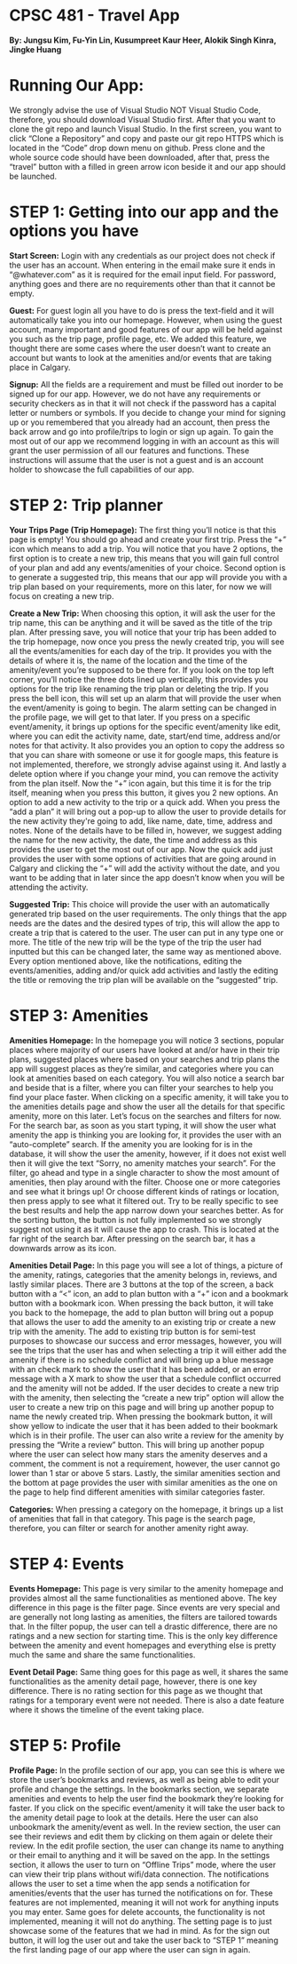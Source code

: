 # CPSC 481 - Travel App
**By: Jungsu Kim, Fu-Yin Lin, Kusumpreet Kaur Heer, Alokik Singh Kinra, Jingke Huang**
# Running Our App:
We strongly advise the use of Visual Studio NOT Visual Studio Code, therefore, you should download Visual Studio first. After that you want to clone the git repo and launch Visual Studio. In the first screen, you want to click “Clone a Repository” and copy and paste our git repo HTTPS which is located in the “Code” drop down menu on github. Press clone and the whole source code should have been downloaded, after that, press the “travel” button with a filled in green arrow icon beside it and our app should be launched. 

# STEP 1: Getting into our app and the options you have
**Start Screen:**
Login with any credentials as our project does not check if the user has an account. When entering in the email make sure it ends in “@whatever.com” as it is required for the email input field. For password, anything goes and there are no requirements other than that it cannot be empty. 

**Guest:**
For guest login all you have to do is press the text-field and it will automatically take you into our homepage. However, when using the guest account, many important and good features of our app will be held against you such as the trip page, profile page, etc. We added this feature, we thought there are some cases where the user doesn’t want to create an account but wants to look at the amenities and/or events that are taking place in Calgary. 

**Signup:**
All the fields are a requirement and must be filled out inorder to be signed up for our app. However, we do not have any requirements or security checkers as in that it will not check if the password has a capital letter or numbers or symbols. 
If you decide to change your mind for signing up or you remembered that you already had an account, then press the back arrow and go into profile/trips to login or sign up again. 
To gain the most out of our app we recommend logging in with an account as this will grant the user permission of all our features and functions. These instructions will assume that the user is not a guest and is an account holder to showcase the full capabilities of our app.

# STEP 2: Trip planner
**Your Trips Page (Trip Homepage):**
The first thing you’ll notice is that this page is empty! You should go ahead and create your first trip. Press the “+” icon which means to add a trip. You will notice that you have 2 options, the first option is to create a new trip, this means that you will gain full control of your plan and add any events/amenities of your choice. Second option is to generate a suggested trip, this means that our app will provide you with a trip plan based on your requirements, more on this later, for now we will focus on creating a new trip.

**Create a New Trip:**
When choosing this option, it will ask the user for the trip name, this can be anything and it will be saved as the title of the trip plan. After pressing save, you will notice that your trip has been added to the trip homepage, now once you press the newly created trip, you will see all the events/amenities for each day of the trip. It provides you with the details of where it is, the name of the location and the time of the amenity/event you’re supposed to be there for. If you look on the top left corner, you’ll notice the three dots lined up vertically, this provides you options for the trip like renaming the trip plan or deleting the trip. If you press the bell icon, this will set up an alarm that will provide the user when the event/amenity is going to begin. The alarm setting can be changed in the profile page, we will get to that later. If you press on a specific event/amenity, it brings up options for the specific event/amenity like edit, where you can edit the activity name, date, start/end time, address and/or notes for that activity. It also provides you an option to copy the address so that you can share with someone or use it for google maps, this feature is not implemented, therefore, we strongly advise against using it. And lastly a delete option where if you change your mind, you can remove the activity from the plan itself. Now the “+” icon again, but this time it is for the trip itself, meaning when you press this button, it gives you 2 new options. An option to add a new activity to the trip or a quick add. When you press the “add a plan” it will bring out a pop-up to allow the user to provide details for the new activity they're going to add, like name, date, time, address and notes. None of the details have to be filled in, however, we suggest adding the name for the new activity, the date, the time and address as this provides the user to get the most out of our app. Now the quick add just provides the user with some options of activities that are going around in Calgary and clicking the “+” will add the activity without the date, and you want to be adding that in later since the app doesn’t know when you will be attending the activity. 

**Suggested Trip:**
This choice will provide the user with an automatically generated trip based on the user requirements. The only things that the app needs are the dates and the desired types of trip, this will allow the app to create a trip that is catered to the user. The user can put in any type one or more. The title of the new trip will be the type of the trip the user had inputted but this can be changed later, the same way as mentioned above. Every option mentioned above, like the notifications, editing the events/amenities, adding and/or quick add activities and lastly the editing the title or removing the trip plan will be available on the “suggested” trip. 

# STEP 3: Amenities
**Amenities Homepage:**
In the homepage you will notice 3 sections, popular places where majority of our users have looked at and/or have in their trip plans, suggested places where based on your searches and trip plans the app will suggest places as they’re similar, and categories where you can look at amenities based on each category. You will also notice a search bar and beside that is a filter, where you can filter your searches to help you find your place faster. When clicking on a specific amenity, it will take you to the amenities details page and show the user all the details for that specific amenity, more on this later. Let’s focus on the searches and filters for now. For the search bar, as soon as you start typing, it will show the user what amenity the app is thinking you are looking for, it provides the user with an “auto-complete” search. If the amenity you are looking for is in the database, it will show the user the amenity, however, if it does not exist well then it will give the text “Sorry, no amenity matches your search”. For the filter, go ahead and type in a single character to show the most amount of amenities, then play around with the filter. Choose one or more categories and see what it brings up! Or choose different kinds of ratings or location, then press apply to see what it filtered out. Try to be really specific to see the best results and help the app narrow down your searches better. As for the sorting button, the button is not fully implemented so we strongly suggest not using it as it will cause the app to crash. This is located at the far right of the search bar. After pressing on the search bar, it has a downwards arrow as its icon.

**Amenities Detail Page:**
In this page you will see a lot of things, a picture of the amenity, ratings, categories that the amenity belongs in, reviews, and lastly similar places. There are 3 buttons at the top of the screen, a back button with a “<” icon, an add to plan button with a “+” icon and a bookmark button with a bookmark icon. When pressing the back button, it will take you back to the homepage, the add to plan button will bring out a popup that allows the user to add the amenity to an existing trip or create a new trip with the amenity. The add to existing trip button is for semi-test purposes to showcase our success and error messages, however, you will see the trips that the user has and when selecting a trip it will either add the amenity if there is no schedule conflict and will bring up a blue message with an check mark to show the user that it has been added, or an error message with a X mark to show the user that a schedule conflict occurred and the amenity will not be added. If the user decides to create a new trip with the amenity, then selecting the “create a new trip” option will allow the user to create a new trip on this page and will bring up another popup to name the newly created trip. When pressing the bookmark button, it will show yellow to indicate the user that it has been added to their bookmark which is in their profile. The user can also write a review for the amenity by pressing the “Write a review” button. This will bring up another popup where the user can select how many stars the amenity deserves and a comment, the comment is not a requirement, however, the user cannot go lower than 1 star or above 5 stars. Lastly, the similar amenities section and the bottom at page provides the user with similar amenities as the one on the page to help find different amenities with similar categories faster.

**Categories:**
When pressing a category on the homepage, it brings up a list of amenities that fall in that category. This page is the search page, therefore, you can filter or search for another amenity right away. 

# STEP 4: Events
**Events Homepage:**
This page is very similar to the amenity homepage and provides almost all the same functionalities as mentioned above. The key difference in this page is the filter page. Since events are very special and are generally not long lasting as amenities, the filters are tailored towards that. In the filter popup, the user can tell a drastic difference, there are no ratings and a new section for starting time. This is the only key difference between the amenity and event homepages and everything else is pretty much the same and share the same functionalities. 

**Event Detail Page:**
Same thing goes for this page as well, it shares the same functionalities as the amenity detail page, however, there is one key difference. There is no rating section for this page as we thought that ratings for a temporary event were not needed. There is also a date feature where it shows the timeline of the event taking place. 

# STEP 5: Profile
**Profile Page:**
In the profile section of our app, you can see this is where we store the user’s bookmarks and reviews, as well as being able to edit your profile and change the settings. In the bookmarks section, we separate amenities and events to help the user find the bookmark they’re looking for faster. If you click on the specific event/amenity it will take the user back to the amenity detail page to look at the details. Here the user can also unbookmark the amenity/event as well. In the review section, the user can see their reviews and edit them by clicking on them again or delete their review. In the edit profile section, the user can change its name to anything or their email to anything and it will be saved on the app. In the settings section, it allows the user to turn on “Offline Trips” mode, where the user can view their trip plans without wifi/data connection. The notifications allows the user to set a time when the app sends a notification for amenities/events that the user has turned the notifications on for. These features are not implemented, meaning it will not work for anything inputs you may enter. Same goes for delete accounts, the functionality is not implemented, meaning it will not do anything. The setting page is to just showcase some of the features that we had in mind. As for the sign out button, it will log the user out and take the user back to “STEP 1” meaning the first landing page of our app where the user can sign in again.

